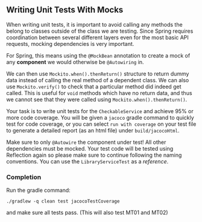 ## Writing Unit Tests With Mocks

When writing unit tests, it is important to avoid calling any
methods the belong to classes outside of the class we are testing.
Since Spring requires coordination between several different layers
even for the most basic API requests, mocking dependencies is very
important.

For Spring, this means using the `@MockBean` annotation to create
a mock of any **component** we would otherwise be `@Autowiring` in.

We can then use `Mockito.when().thenReturn()` structure to return
dummy data instead of calling the real method of a dependent class.
We can also use `Mockito.verify()` to check that a particular
method did indeed get called. This is useful for `void` methods
which have no return data, and thus we cannot see that they were
called using `Mockito.when().thenReturn()`.

Your task is to write unit tests for the `CheckableService` and
achieve 95% or more code coverage. You will be given a `jacoco`
gradle command to quickly test for code coverage, or you can select
`run with coverage` on your test file to generate a detailed 
report (as an html file) under `build/jacocoHtml`.

Make sure to only `@Autowire` the component under test! All other
dependencies must be mocked. Your test code will be tested using
Reflection again so please make sure to continue following the
naming conventions. You can use the `LibraryServiceTest` as a 
*reference*.

### Completion

Run the gradle command:

`./gradlew -q clean test jacocoTestCoverage`

and make sure all tests pass. (This will also test MT01 and MT02)